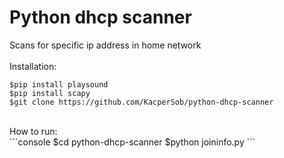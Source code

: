 # Python dhcp scanner
Scans for specific ip address in home network <br />
<br />
Installation:<br />
```console
$pip install playsound
$pip install scapy
$git clone https://github.com/KacperSob/python-dhcp-scanner
```
<br />
How to run: <br />
```console
$cd python-dhcp-scanner
$python joininfo.py
```
